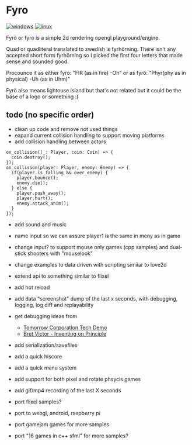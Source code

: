 # Fyro

[![windows](https://github.com/madeso/fyro/actions/workflows/windows.yml/badge.svg)](https://github.com/madeso/fyro/actions/workflows/windows.yml)
[![linux](https://github.com/madeso/fyro/actions/workflows/linux.yml/badge.svg)](https://github.com/madeso/fyro/actions/workflows/linux.yml)

Fyrö or fyro is a simple 2d rendering opengl playground/engine.

Quad or quadliteral translated to swedish is fyrhörning. There isn't any accepted short form fyrhörning so I picked the first four letters that made sense and sounded good.

Procounce it as either fyro: "FIR (as in fire) -Oh" or as fyrö: "Phyr(phy as in physical) -Uh (as in Uhm)"

Fyrö also means lightouse island but that's not related but it could be the base of a logo or something :)

## todo (no specific order)

-   clean up code and remove not used things
-   expand current collision handling to support moving platforms
-   add collision handling between actors

```lox
on_collision((_: Player, coin: Coin) => {
  coin.destroy();
});
on_collision(player: Player, enemy: Enemy) => {
  if(player.is_falling && over_enemy) {
    player.bounce();
    enemy.die();
  } else {
    player.push_away();
    player.hurt();
    enemy.attack_anim();
  }
});
```

-   add sound and music
-   name input so we can assure player1 is the same in meny as in game
-   change input? to support mouse only games (cpp samples) and dual-stick shooters with "mouselook"
-   change examples to data driven with scripting similar to love2d
-   extend api to something similar to flixel
-   add hot reload
-   add data "screenshot" dump of the last x seconds, with debugging, logging, log diff and replayability
-   get debugging ideas from
    -   [Tomorrow Corporation Tech Demo](https://www.youtube.com/watch?v=72y2EC5fkcE)
    -   [Bret Victor - Inventing on Principle](https://www.youtube.com/watch?v=PUv66718DII)
-   add serialization/savefiles
-   add a quick hiscore
-   add a quick menu system
-   add support for both pixel and rotate phsycis games
-   add gif/mp4 recording of the last X seconds

-   port flixel samples?
-   port to webgl, android, raspberry pi
-   port gamejam games for more samples
-   port "16 games in c++ sfml" for more samples?
